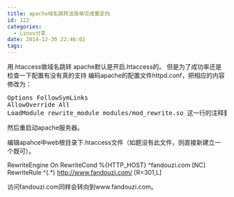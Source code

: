 ```yaml
---
title: apache域名跳转法简单完成重定向
id: 122
categories:
  - Linxu分享
date: 2014-12-30 22:46:02
tags:
---
```


用.htaccess做域名跳转
apache默认是开启.htaccess的。
但是为了成功率还是检查一下配置有没有真的支持
编码apache的配置文件httpd.conf，把相应的内容修改为：
<pre>
Options FollowSymLinks
AllowOverride All
LoadModule rewrite_module modules/mod_rewrite.so 这一行的注释要去掉
</pre>
然后重启动apache服务器。

编辑apahce中web根目录下.htaccess文件（如题没有此文件，则直接新建立一个既可）。

RewriteEngine On
RewriteCond %{HTTP_HOST} ^fandouzi.com [NC]
RewriteRule ^(.*) http://www.fandouzi.com/ [R=301,L]

访问fandouzi.com同样会转向到www.fandouzi.com。